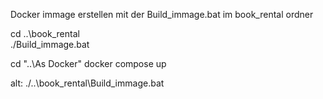 Docker immage erstellen mit der Build_immage.bat im book_rental ordner

cd ..\book_rental\
./Build_immage.bat

cd "..\As Docker\"
docker compose up


alt:
./..\book_rental\Build_immage.bat  